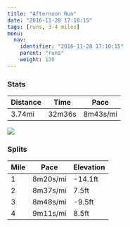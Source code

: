 ```yaml
---
title: "Afternoon Run"
date: "2016-11-28 17:10:15"
tags: [runs, 3-4 miles]
menu:
  nav:
    identifier: "2016-11-28 17:10:15"
    parent: "runs"
    weight: 130
---
```


### Stats

| Distance | Time | Pace |
|----------|------|------|
|3.74mi|32m36s|8m43s/mi|

<img src='https://maps.googleapis.com/maps/api/staticmap?maptype=roadmap&path=enc:ivjeIjhvLeMgDmC|q@~B~@eAx@`@fFtEjS~InR|DjTnEbFhDb@bOpYvEfStDx[_Hsc@gGiTsK{PiDYsEeGeC}Ik@uJsH{K_EgNaBsNjAgB{A{At@sB^}g@f@sDpD\&key=AIzaSyAfqMeaZ1CCJFGP5cWud__oZnT_Pybg-1M&size=800x800&markers=color:yellow|label:S|53.47189,-2.24918&markers=color:green|label:F|53.4733,-2.24843'>

### Splits

| Mile | Pace | Elevation |
|------|------|-----------|
|1|8m20s/mi|-14.1ft|
|2|8m37s/mi|7.5ft|
|3|8m48s/mi|-9.5ft|
|4|9m11s/mi|8.5ft|
